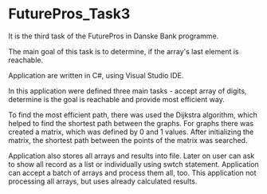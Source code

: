 # FuturePros_Task3
It is the third task of the FuturePros in Danske Bank programme.

The main goal of this task is to determine, if the array's last element is reachable.

Application are written in C#, using Visual Studio IDE.

In this application were defined three main tasks - accept array of digits, determine is the goal is reachable and provide most efficient way.

To find the most efficient path, there was used the Dijkstra algorithm, which helped to find the shortest path between the graphs. For graphs there was created a matrix, which was defined by 0 and 1 values. After initializing the matrix, the shortest path between the points of the matrix was searched.

Application also stores all arrays and results into file. Later on user can ask to show all record as a list or individually using swtch statement. Application can accept a batch of arrays and process them all, too. This application not processing all arrays, but uses already calculated results.
